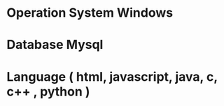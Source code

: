 # Operation System Windows 
# Database Mysql
# Language ( html, javascript, java, c, c++ , python )
# 
